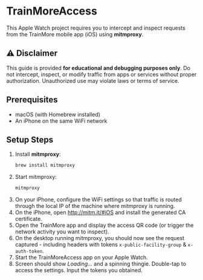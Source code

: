 # TrainMoreAccess

This Apple Watch project requires you to intercept and inspect requests from the TrainMore mobile app (iOS) using **mitmproxy**.

## ⚠️ Disclaimer

This guide is provided **for educational and debugging purposes only**.
Do not intercept, inspect, or modify traffic from apps or services without proper authorization.
Unauthorized use may violate laws or terms of service.

## Prerequisites

- macOS (with Homebrew installed)
- An iPhone on the same WiFi network

## Setup Steps

1. Install **mitmproxy**:
   ```bash
   brew install mitmproxy
   ```
2. Start mitmproxy:
    ```bash
    mitmproxy
    ```
3. On your iPhone, configure the WiFi settings so that traffic is routed through the local IP of the machine where mitmproxy is running.
4. On the iPhone, open http://mitm.it/#iOS and install the generated CA certificate.
5. Open the TrainMore app and display the access QR code (or trigger the network activity you want to inspect).
6. On the desktop running mitmproxy, you should now see the request captured - including headers with tokens `x-public-facility-group` & `x-auth-token`.
7. Start the TrainMoreAccess app on your Apple Watch.
8. Screen should show *Loading…* and a spinning thingie. Double-tap to access the settings. Input the tokens you obtained.
